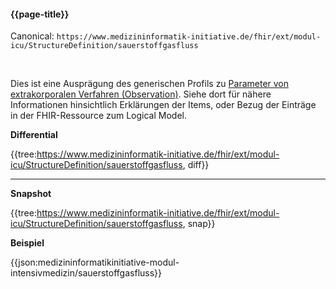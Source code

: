#### {{page-title}}

Canonical: 
```https://www.medizininformatik-initiative.de/fhir/ext/modul-icu/StructureDefinition/sauerstoffgasfluss```

<br> 

Dies ist eine Ausprägung des generischen Profils zu [Parameter von extrakorporalen Verfahren (Observation)](https://www.medizininformatik-initiative.de/fhir/ext/modul-icu/StructureDefinition/parameter-von-extrakorporalen-verfahren). Siehe dort für nähere Informationen hinsichtlich Erklärungen der Items, oder Bezug der Einträge in der FHIR-Ressource zum Logical Model. 


**Differential**

{{tree:https://www.medizininformatik-initiative.de/fhir/ext/modul-icu/StructureDefinition/sauerstoffgasfluss, diff}}

---

**Snapshot**

{{tree:https://www.medizininformatik-initiative.de/fhir/ext/modul-icu/StructureDefinition/sauerstoffgasfluss, snap}}

**Beispiel**

{{json:medizininformatikinitiative-modul-intensivmedizin/sauerstoffgasfluss}}